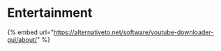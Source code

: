 # Entertainment

{% embed url="https://alternativeto.net/software/youtube-downloader-gui/about/" %}
